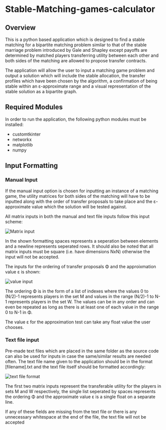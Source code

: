 # Stable-Matching-games-calculator
## Overview
This is a python based application which is designed to find a stable matching for a bipartite matching problem similar to that of the stable marriage problem introduced by Gale and Shapley except payoffs are determined by matched players transferring utility between each other and both sides of the matching are allowed to propose transfer contracts.

The application will allow the user to input a matching game problem and output a solution which will include the stable allocation, the transfer profiles which have been chosen by the algorithm, a confirmation of being stable within an ε-approximate range and a visual representation of the stable solution as a bipartite graph.
## Required Modules 
In order to run the application, the following python modules must be installed:
- customtkinter
- networkx
- matplotlib
- numpy
## Input Formatting
### Manual Input
If the manual input option is chosen for inputting an instance of a matching game, the utility matrices for both sides of the matching will have to be inputted along with the order of transfer proposals to take place and the ε-approximate value which the solution will be tested against.

All matrix inputs in both the manual and text file inputs follow this input scheme:

![Matrix input](https://user-images.githubusercontent.com/55467605/217370041-06397d20-4c17-4648-9d19-0d3b4c1dc936.jpg)

In the shown formatting spaces represents a seperation between elements and a newline represents seperated rows. It should also be noted that all matrix inputs must be square (i.e. have dimensions NxN) otherwise the input will not be accepted. 

The inputs for the ordering of transfer proposals Φ and the approixmation value ε is shown:

![value input](https://user-images.githubusercontent.com/55467605/217378957-0289dce7-f8f0-4c4b-952a-5e4365efb76f.jpg)

The ordering Φ is in the form of a list of indexes where the values 0 to (N/2)-1 represents players in the set M and values in the range (N/2)-1 to N-1 represents players in the set W. The values can be in any order and can even be repeated as long as there is at least one of each value in the range 0 to N-1 in Φ.

The value ε for the approximation test can take any float value the user chooses.
### Text file input
Pre-made text files which are placed in the same folder as the source code can also be used for inputs in case the same/similar results are needed often. The text file name given to the application should be in the format [filename].txt and the text file itself should be formatted accordingly:

![text file format](https://user-images.githubusercontent.com/55467605/217384978-eb876282-40df-4ebf-881b-f874c30b9dda.jpg)

The first two matrix inputs represent the transferable utility for the players in sets M and W respectively, the single list seperated by spaces represents the ordering Φ and the approximate value ε is a single float on a separate line.

If any of these fields are missing from the text file or there is any unnecessary whitespace at the end of the file, the text file will not be accepted
